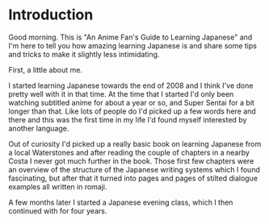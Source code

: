 # Introduction

Good morning. This is "An Anime Fan's Guide to Learning Japanese" and I'm here to tell you how amazing learning Japanese is and share some tips and tricks to make it slightly less intimidating.

First, a little about me.

I started learning Japanese towards the end of 2008 and I think I've done pretty well with it in that time. At the time that I started I'd only been watching subtitled anime for about a year or so, and Super Sentai for a bit longer than that. Like lots of people do I'd picked up a few words here and there and this was the first time in my life I'd found myself interested by another language.

Out of curiosity I'd picked up a really basic book on learning Japanese from a local Waterstones and after reading the couple of chapters in a nearby Costa I never got much further in the book. Those first few chapters were an overview of the structure of the Japanese writing systems which I found fascinating, but after that it turned into pages and pages of stilted dialogue examples all written in romaji.

A few months later I started a Japanese evening class, which I then continued with for four years.



